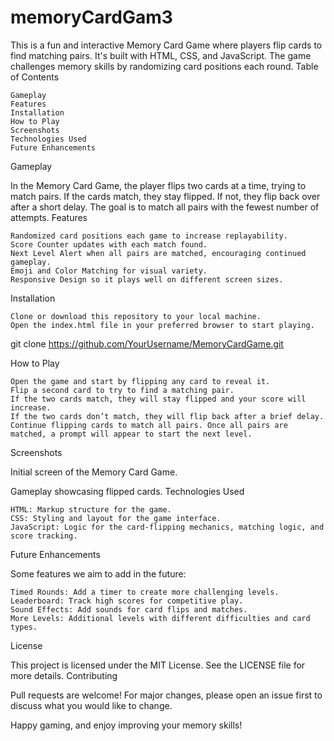 # memoryCardGam3
This is a fun and interactive Memory Card Game where players flip cards to find matching pairs. It's built with HTML, CSS, and JavaScript. The game challenges memory skills by randomizing card positions each round.
Table of Contents

    Gameplay
    Features
    Installation
    How to Play
    Screenshots
    Technologies Used
    Future Enhancements

Gameplay

In the Memory Card Game, the player flips two cards at a time, trying to match pairs. If the cards match, they stay flipped. If not, they flip back over after a short delay. The goal is to match all pairs with the fewest number of attempts.
Features

    Randomized card positions each game to increase replayability.
    Score Counter updates with each match found.
    Next Level Alert when all pairs are matched, encouraging continued gameplay.
    Emoji and Color Matching for visual variety.
    Responsive Design so it plays well on different screen sizes.

Installation

    Clone or download this repository to your local machine.
    Open the index.html file in your preferred browser to start playing.

git clone https://github.com/YourUsername/MemoryCardGame.git

How to Play

    Open the game and start by flipping any card to reveal it.
    Flip a second card to try to find a matching pair.
    If the two cards match, they will stay flipped and your score will increase.
    If the two cards don’t match, they will flip back after a brief delay.
    Continue flipping cards to match all pairs. Once all pairs are matched, a prompt will appear to start the next level.

Screenshots

Initial screen of the Memory Card Game.

Gameplay showcasing flipped cards.
Technologies Used

    HTML: Markup structure for the game.
    CSS: Styling and layout for the game interface.
    JavaScript: Logic for the card-flipping mechanics, matching logic, and score tracking.

Future Enhancements

Some features we aim to add in the future:

    Timed Rounds: Add a timer to create more challenging levels.
    Leaderboard: Track high scores for competitive play.
    Sound Effects: Add sounds for card flips and matches.
    More Levels: Additional levels with different difficulties and card types.

License

This project is licensed under the MIT License. See the LICENSE file for more details.
Contributing

Pull requests are welcome! For major changes, please open an issue first to discuss what you would like to change.

Happy gaming, and enjoy improving your memory skills!
